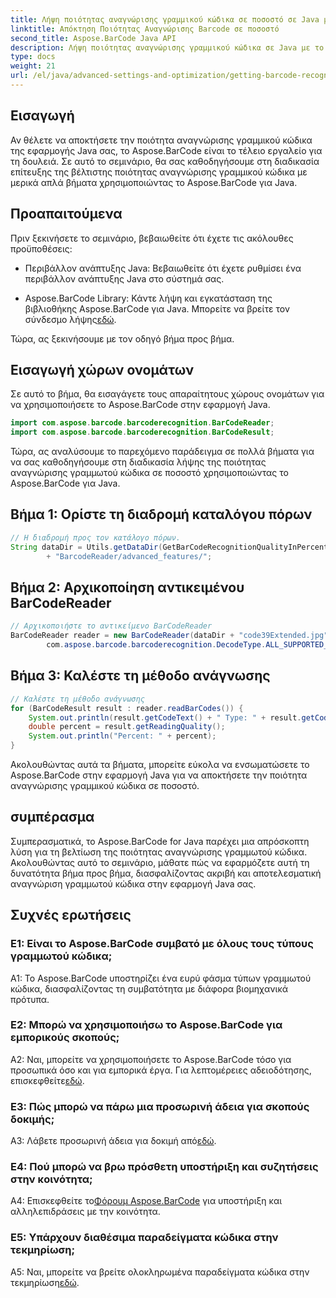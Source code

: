 ```yaml
---
title: Λήψη ποιότητας αναγνώρισης γραμμικού κώδικα σε ποσοστό σε Java με το Aspose.BarCode
linktitle: Απόκτηση Ποιότητας Αναγνώρισης Barcode σε ποσοστό
second_title: Aspose.BarCode Java API
description: Λήψη ποιότητας αναγνώρισης γραμμικού κώδικα σε Java με το Aspose.BarCode. Ακολουθήστε τον βήμα προς βήμα οδηγό μας για βέλτιστα αποτελέσματα.
type: docs
weight: 21
url: /el/java/advanced-settings-and-optimization/getting-barcode-recognition-quality-percent/
---
```

## Εισαγωγή

Αν θέλετε να αποκτήσετε την ποιότητα αναγνώρισης γραμμικού κώδικα της εφαρμογής Java σας, το Aspose.BarCode είναι το τέλειο εργαλείο για τη δουλειά. Σε αυτό το σεμινάριο, θα σας καθοδηγήσουμε στη διαδικασία επίτευξης της βέλτιστης ποιότητας αναγνώρισης γραμμικού κώδικα με μερικά απλά βήματα χρησιμοποιώντας το Aspose.BarCode για Java.

## Προαπαιτούμενα

Πριν ξεκινήσετε το σεμινάριο, βεβαιωθείτε ότι έχετε τις ακόλουθες προϋποθέσεις:

- Περιβάλλον ανάπτυξης Java: Βεβαιωθείτε ότι έχετε ρυθμίσει ένα περιβάλλον ανάπτυξης Java στο σύστημά σας.

-  Aspose.BarCode Library: Κάντε λήψη και εγκατάσταση της βιβλιοθήκης Aspose.BarCode για Java. Μπορείτε να βρείτε τον σύνδεσμο λήψης[εδώ](https://releases.aspose.com/barcode/java/).

Τώρα, ας ξεκινήσουμε με τον οδηγό βήμα προς βήμα.

## Εισαγωγή χώρων ονομάτων

Σε αυτό το βήμα, θα εισαγάγετε τους απαραίτητους χώρους ονομάτων για να χρησιμοποιήσετε το Aspose.BarCode στην εφαρμογή Java.

```java
import com.aspose.barcode.barcoderecognition.BarCodeReader;
import com.aspose.barcode.barcoderecognition.BarCodeResult;


```

Τώρα, ας αναλύσουμε το παρεχόμενο παράδειγμα σε πολλά βήματα για να σας καθοδηγήσουμε στη διαδικασία λήψης της ποιότητας αναγνώρισης γραμμωτού κώδικα σε ποσοστό χρησιμοποιώντας το Aspose.BarCode για Java.

## Βήμα 1: Ορίστε τη διαδρομή καταλόγου πόρων

```java
// Η διαδρομή προς τον κατάλογο πόρων.
String dataDir = Utils.getDataDir(GetBarCodeRecognitionQualityInPercent.class)
		+ "BarcodeReader/advanced_features/";
```

## Βήμα 2: Αρχικοποίηση αντικειμένου BarCodeReader

```java
// Αρχικοποιήστε το αντικείμενο BarCodeReader
BarCodeReader reader = new BarCodeReader(dataDir + "code39Extended.jpg",
		com.aspose.barcode.barcoderecognition.DecodeType.ALL_SUPPORTED_TYPES);
```

## Βήμα 3: Καλέστε τη μέθοδο ανάγνωσης

```java
// Καλέστε τη μέθοδο ανάγνωσης
for (BarCodeResult result : reader.readBarCodes()) {
	System.out.println(result.getCodeText() + " Type: " + result.getCodeType());
	double percent = result.getReadingQuality();
	System.out.println("Percent: " + percent);
}
```

Ακολουθώντας αυτά τα βήματα, μπορείτε εύκολα να ενσωματώσετε το Aspose.BarCode στην εφαρμογή Java για να αποκτήσετε την ποιότητα αναγνώρισης γραμμικού κώδικα σε ποσοστό.

## συμπέρασμα

Συμπερασματικά, το Aspose.BarCode for Java παρέχει μια απρόσκοπτη λύση για τη βελτίωση της ποιότητας αναγνώρισης γραμμωτού κώδικα. Ακολουθώντας αυτό το σεμινάριο, μάθατε πώς να εφαρμόζετε αυτή τη δυνατότητα βήμα προς βήμα, διασφαλίζοντας ακριβή και αποτελεσματική αναγνώριση γραμμωτού κώδικα στην εφαρμογή Java σας.

## Συχνές ερωτήσεις

### Ε1: Είναι το Aspose.BarCode συμβατό με όλους τους τύπους γραμμωτού κώδικα;

A1: Το Aspose.BarCode υποστηρίζει ένα ευρύ φάσμα τύπων γραμμωτού κώδικα, διασφαλίζοντας τη συμβατότητα με διάφορα βιομηχανικά πρότυπα.

### Ε2: Μπορώ να χρησιμοποιήσω το Aspose.BarCode για εμπορικούς σκοπούς;

 A2: Ναι, μπορείτε να χρησιμοποιήσετε το Aspose.BarCode τόσο για προσωπικά όσο και για εμπορικά έργα. Για λεπτομέρειες αδειοδότησης, επισκεφθείτε[εδώ](https://purchase.aspose.com/buy).

### Ε3: Πώς μπορώ να πάρω μια προσωρινή άδεια για σκοπούς δοκιμής;

A3: Λάβετε προσωρινή άδεια για δοκιμή από[εδώ](https://purchase.aspose.com/temporary-license/).

### Ε4: Πού μπορώ να βρω πρόσθετη υποστήριξη και συζητήσεις στην κοινότητα;

 A4: Επισκεφθείτε το[Φόρουμ Aspose.BarCode](https://forum.aspose.com/c/barcode/13) για υποστήριξη και αλληλεπιδράσεις με την κοινότητα.

### Ε5: Υπάρχουν διαθέσιμα παραδείγματα κώδικα στην τεκμηρίωση;

 A5: Ναι, μπορείτε να βρείτε ολοκληρωμένα παραδείγματα κώδικα στην τεκμηρίωση[εδώ](https://reference.aspose.com/barcode/java/).